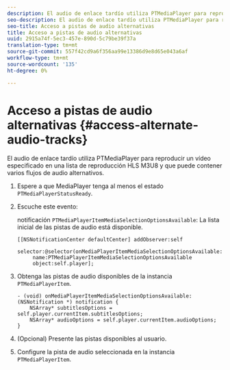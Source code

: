 ```yaml
---
description: El audio de enlace tardío utiliza PTMediaPlayer para reproducir un vídeo especificado en una lista de reproducción HLS M3U8 y que puede contener varios flujos de audio alternativos.
seo-description: El audio de enlace tardío utiliza PTMediaPlayer para reproducir un vídeo especificado en una lista de reproducción HLS M3U8 y que puede contener varios flujos de audio alternativos.
seo-title: Acceso a pistas de audio alternativas
title: Acceso a pistas de audio alternativas
uuid: 2915a74f-5ec3-457e-890d-5c79be39f37a
translation-type: tm+mt
source-git-commit: 557f42cd9a6f356aa99e13386d9e8d65e043a6af
workflow-type: tm+mt
source-wordcount: '135'
ht-degree: 0%

---
```



# Acceso a pistas de audio alternativas {#access-alternate-audio-tracks}

El audio de enlace tardío utiliza PTMediaPlayer para reproducir un vídeo especificado en una lista de reproducción HLS M3U8 y que puede contener varios flujos de audio alternativos.

1. Espere a que MediaPlayer tenga al menos el estado `PTMediaPlayerStatusReady`.
1. Escuche este evento:

   notificación `PTMediaPlayerItemMediaSelectionOptionsAvailable`: La lista inicial de las pistas de audio está disponible.

   ```
   [[NSNotificationCenter defaultCenter] addObserver:self 
        selector:@selector(onMediaPlayerItemMediaSelectionOptionsAvailable:) 
        name:PTMediaPlayerItemMediaSelectionOptionsAvailable  
        object:self.player];
   ```

1. Obtenga las pistas de audio disponibles de la instancia `PTMediaPlayerItem`.

   ```
   - (void) onMediaPlayerItemMediaSelectionOptionsAvailable:(NSNotification *) notification { 
       NSArray* subtitlesOptions = self.player.currentItem.subtitlesOptions; 
       NSArray* audioOptions = self.player.currentItem.audioOptions; 
   }
   ```

1. (Opcional) Presente las pistas disponibles al usuario.
1. Configure la pista de audio seleccionada en la instancia `PTMediaPlayerItem`.
